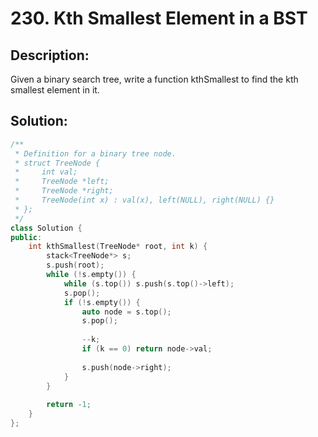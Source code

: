 # 230. Kth Smallest Element in a BST

## Description:

Given a binary search tree, write a function kthSmallest to find the kth smallest element in it.

## Solution:

```c++
/**
 * Definition for a binary tree node.
 * struct TreeNode {
 *     int val;
 *     TreeNode *left;
 *     TreeNode *right;
 *     TreeNode(int x) : val(x), left(NULL), right(NULL) {}
 * };
 */
class Solution {
public:
    int kthSmallest(TreeNode* root, int k) {
        stack<TreeNode*> s;
        s.push(root);
        while (!s.empty()) {
            while (s.top()) s.push(s.top()->left);
            s.pop();
            if (!s.empty()) {
                auto node = s.top();
                s.pop();
                
                --k;
                if (k == 0) return node->val;
                
                s.push(node->right);
            }
        }
        
        return -1;
    }
};
```

<!-- remark：

-  -->
